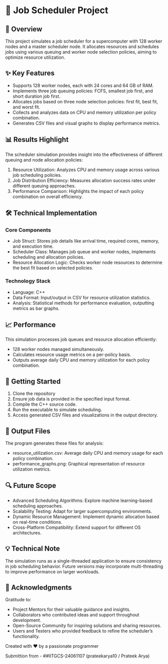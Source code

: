 # 📅 Job Scheduler Project

## 🎯 Overview

This project simulates a job scheduler for a supercomputer with 128 worker nodes and a master scheduler node. It allocates resources and schedules jobs using various queuing and worker node selection policies, aiming to optimize resource utilization.

## ✨ Key Features

- Supports 128 worker nodes, each with 24 cores and 64 GB of RAM.
- Implements three job queuing policies: FCFS, smallest job first, and short duration job first.
- Allocates jobs based on three node selection policies: first fit, best fit, and worst fit.
- Collects and analyzes data on CPU and memory utilization per policy combination.
- Generates CSV files and visual graphs to display performance metrics.

## 📊 Results Highlight

The scheduler simulation provides insight into the effectiveness of different queuing and node allocation policies:

1. Resource Utilization: Analyzes CPU and memory usage across various job scheduling policies.
2. Job Distribution Efficiency: Measures allocation success rates under different queuing approaches.
3. Performance Comparison: Highlights the impact of each policy combination on overall efficiency.

## 🛠️ Technical Implementation

 ### Core Components
 - Job Struct: Stores job details like arrival time, required cores, memory, and execution time.
 - Scheduler Class: Manages job queue and worker nodes, implements scheduling and allocation policies.
 - Resource Allocation Logic: Checks worker node resources to determine the best fit based on selected policies.
 ### Technology Stack
 - Language: C++
 - Data Format: Input/output in CSV for resource utilization statistics.
 - Analysis: Statistical methods for performance evaluation, outputting metrics as bar graphs.

## 📈 Performance

This simulation processes job queues and resource allocation efficiently:

- 128 worker nodes managed simultaneously.
- Calculates resource usage metrics on a per-policy basis.
- Outputs average daily CPU and memory utilization for each policy combination.
## 🚀 Getting Started

1. Clone the repository
2. Ensure job data is provided in the specified input format.
3. Compile the C++ source code.
4. Run the executable to simulate scheduling.
5. Access generated CSV files and visualizations in the output directory.

## 📝 Output Files

The program generates these files for analysis:

- resource_utilization.csv: Average daily CPU and memory usage for each policy combination.
- performance_graphs.png: Graphical representation of resource utilization metrics.

## 🔍 Future Scope

- Advanced Scheduling Algorithms: Explore machine learning-based scheduling approaches.
- Scalability Testing: Adapt for larger supercomputing environments.
- Dynamic Resource Management: Implement dynamic allocation based on real-time conditions.
- Cross-Platform Compatibility: Extend support for different OS architectures.

## 💡 Technical Note

The simulation runs as a single-threaded application to ensure consistency in job scheduling behavior. Future versions may incorporate multi-threading to improve performance on larger workloads.

## 🤝 Acknowledgments

Gratitude to:

- Project Mentors for their valuable guidance and insights.
- Collaborators who contributed ideas and support throughout development.
- Open-Source Community for inspiring solutions and sharing resources.
- Users and Testers who provided feedback to refine the scheduler’s functionality.



Created with ❤️ by a passionate programmer

Submittion from - ##IITGCS-24061107 (prateekarya10 / Prateek Arya)
